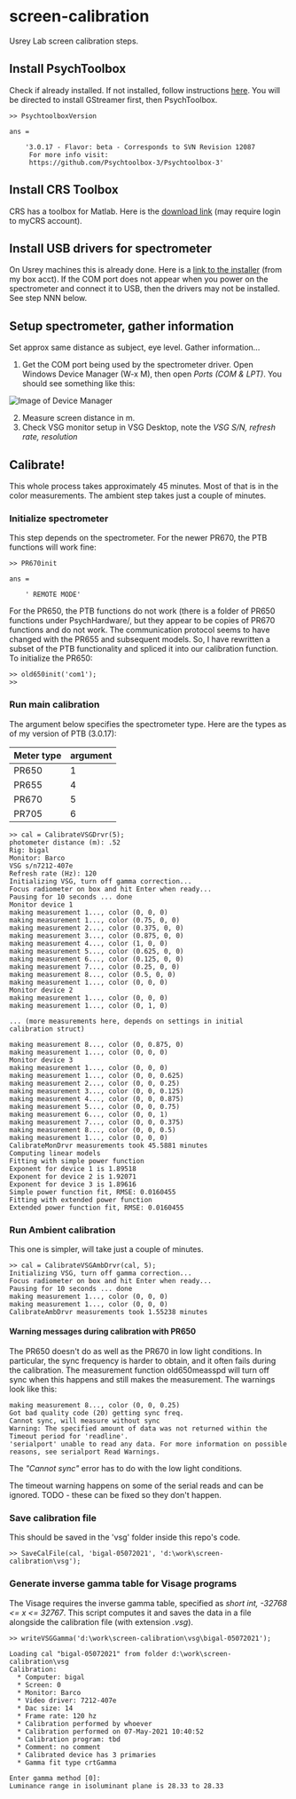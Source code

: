 # screen-calibration

Usrey Lab screen calibration steps. 

## Install PsychToolbox

Check if already installed. If not installed, follow instructions [here](http://psychtoolbox.org/download). You will be directed to install GStreamer first, then PsychToolbox. 

```
>> PsychtoolboxVersion

ans =

    '3.0.17 - Flavor: beta - Corresponds to SVN Revision 12087
     For more info visit:
     https://github.com/Psychtoolbox-3/Psychtoolbox-3'
```

## Install CRS Toolbox

CRS has a toolbox for Matlab. Here is the [download link](https://www.crsltd.com/tools-for-vision-science/visual-stimulation/crs-toolbox-for-matlab/) 
(may require login to myCRS account). 

## Install USB drivers for spectrometer

On Usrey machines this is already done. Here is a [link to the installer](https://ucdavis.box.com/s/oideee2qbi4ef4kfd761zd7dngkis5kd) (from my box acct). 
If the COM port does not appear when you power on the spectrometer and connect it to USB, then the drivers may not be installed. See step NNN below. 

## Setup spectrometer, gather information

Set approx same distance as subject, eye level. Gather information...
1. Get the COM port being used by the spectrometer driver. Open Windows Device Manager (W-x M), then open *Ports (COM & LPT)*. You should see something like this:

![Image of Device Manager](./images/devmgr.PNG)

2. Measure screen distance in m. 
3. Check VSG monitor setup in VSG Desktop, note the *VSG S/N, refresh rate, resolution*

## Calibrate!

This whole process takes approximately 45 minutes. Most of that is in the color measurements. The ambient step takes just a couple of minutes. 

### Initialize spectrometer

This step depends on the spectrometer. For the newer PR670, the PTB functions will work fine:

```
>> PR670init

ans =

    ' REMOTE MODE'
```

For the PR650, the PTB functions do not work (there is a folder of PR650 functions under PsychHardware/, but they appear to be copies of PR670 functions and do not work. The communication protocol seems to have changed with the PR655 and subsequent models. So, I have rewritten a subset of the PTB functionality and spliced it into our calibration function. To initialize the PR650:

```
>> old650init('com1');
>>
```

### Run main calibration

The argument below specifies the spectrometer type. Here are the types as of my version of PTB (3.0.17):

Meter type | argument
---------- | --------
PR650      | 1
PR655      | 4
PR670      | 5
PR705      | 6

```
>> cal = CalibrateVSGDrvr(5);
photometer distance (m): .52
Rig: bigal
Monitor: Barco
VSG s/n7212-407e
Refresh rate (Hz): 120
Initializing VSG, turn off gamma correction...
Focus radiometer on box and hit Enter when ready...
Pausing for 10 seconds ... done
Monitor device 1
making measurement 1..., color (0, 0, 0)
making measurement 1..., color (0.75, 0, 0)
making measurement 2..., color (0.375, 0, 0)
making measurement 3..., color (0.875, 0, 0)
making measurement 4..., color (1, 0, 0)
making measurement 5..., color (0.625, 0, 0)
making measurement 6..., color (0.125, 0, 0)
making measurement 7..., color (0.25, 0, 0)
making measurement 8..., color (0.5, 0, 0)
making measurement 1..., color (0, 0, 0)
Monitor device 2
making measurement 1..., color (0, 0, 0)
making measurement 1..., color (0, 1, 0)

... (more measurements here, depends on settings in initial calibration struct)

making measurement 8..., color (0, 0.875, 0)
making measurement 1..., color (0, 0, 0)
Monitor device 3
making measurement 1..., color (0, 0, 0)
making measurement 1..., color (0, 0, 0.625)
making measurement 2..., color (0, 0, 0.25)
making measurement 3..., color (0, 0, 0.125)
making measurement 4..., color (0, 0, 0.875)
making measurement 5..., color (0, 0, 0.75)
making measurement 6..., color (0, 0, 1)
making measurement 7..., color (0, 0, 0.375)
making measurement 8..., color (0, 0, 0.5)
making measurement 1..., color (0, 0, 0)
CalibrateMonDrvr measurements took 45.5881 minutes
Computing linear models
Fitting with simple power function
Exponent for device 1 is 1.89518
Exponent for device 2 is 1.92071
Exponent for device 3 is 1.89616
Simple power function fit, RMSE: 0.0160455
Fitting with extended power function
Extended power function fit, RMSE: 0.0160455
```

### Run Ambient calibration

This one is simpler, will take just a couple of minutes. 

```
>> cal = CalibrateVSGAmbDrvr(cal, 5);
Initializing VSG, turn off gamma correction...
Focus radiometer on box and hit Enter when ready...
Pausing for 10 seconds ... done
making measurement 1..., color (0, 0, 0)
making measurement 1..., color (0, 0, 0)
CalibrateAmbDrvr measurements took 1.55238 minutes
```

#### Warning messages during calibration with PR650

The PR650 doesn't do as well as the PR670 in low light conditions. In particular, the sync frequency is harder to obtain, and it often fails during the calibration. The measurement function old650measspd will turn off sync when this happens and still makes the measurement. The warnings look like this:

```
making measurement 8..., color (0, 0, 0.25)
Got bad quality code (20) getting sync freq.
Cannot sync, will measure without sync
Warning: The specified amount of data was not returned within the Timeout period for 'readline'.
'serialport' unable to read any data. For more information on possible reasons, see serialport Read Warnings. 
```

The _"Cannot sync"_ error has to do with the low light conditions. 

The timeout warning happens on some of the serial reads and can be ignored. TODO - these can be fixed so they don't happen. 

### Save calibration file

This should be saved in the 'vsg' folder inside this repo's code. 

```
>> SaveCalFile(cal, 'bigal-05072021', 'd:\work\screen-calibration\vsg');
```

### Generate inverse gamma table for Visage programs

The Visage requires the inverse gamma table, specified as _short int, -32768 <= x <= 32767_. This script computes it and 
saves the data in a file alongside the calibration file (with extension _.vsg_). 

```
>> writeVSGGamma('d:\work\screen-calibration\vsg\bigal-05072021');

Loading cal "bigal-05072021" from folder d:\work\screen-calibration\vsg
Calibration:
  * Computer: bigal
  * Screen: 0
  * Monitor: Barco
  * Video driver: 7212-407e
  * Dac size: 14
  * Frame rate: 120 hz
  * Calibration performed by whoever
  * Calibration performed on 07-May-2021 10:40:52
  * Calibration program: tbd
  * Comment: no comment
  * Calibrated device has 3 primaries
  * Gamma fit type crtGamma

Enter gamma method [0]:
Luminance range in isoluminant plane is 28.33 to 28.33
```
